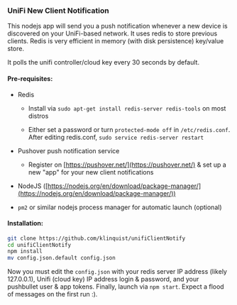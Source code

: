 ### UniFi New Client Notification

This nodejs app will send you a push notification whenever a new device is discovered on your UniFi-based network.   It uses redis to store previous clients. Redis is very efficient in memory (with disk persistence) key/value store.

It polls the unifi controller/cloud key every 30 seconds by default.




#### Pre-requisites:

* Redis
  
  * Install via `sudo apt-get install redis-server redis-tools` on most distros
  
  * Either set a password or turn `protected-mode off` in `/etc/redis.conf`.  After editing redis.conf, `sudo service redis-server restart`

* Pushover push notification service
  
  * Register on [https://pushover.net/](https://pushover.net/) & set up a new "app" for your new client notifications

* NodeJS ([https://nodejs.org/en/download/package-manager/](https://nodejs.org/en/download/package-manager/))

* `pm2` or similar nodejs process manager for automatic launch (optional)

#### Installation:

```bash
git clone https://github.com/klinquist/unifiClientNotify
cd unifiClientNotify
npm install
mv config.json.default config.json
```

Now you must edit the `config.json` with your redis server IP address (likely 127.0.0.1), Unifi (cloud key) IP address login & password, and your pushbullet user & app tokens.   Finally, launch via `npm start`.  Expect a flood of messages on the first run :). 


